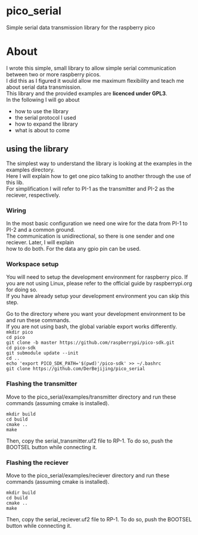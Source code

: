 # pico_serial
Simple serial data transmission library for the raspberry pico


# About  
I wrote this simple, small library to allow simple serial communication between two or more raspberry picos.  
I did this as I figured it would allow me maximum flexibility and teach me about serial data transmission.  
This library and the provided examples are **licenced under GPL3**.  
In the following I will go about  
 - how to use the library
 - the serial protocol I used
 - how to expand the library
 - what is about to come
 
 
 
## using the library  
The simplest way to understand the library is looking at the examples in the examples directory.  
Here I will explain how to get one pico talking to another through the use of this lib.  
For simplification I will refer to PI-1 as the transmitter and PI-2 as the reciever, respectively.

### Wiring  
In the most basic configuration we need one wire for the data from PI-1 to PI-2 and a common ground.  
The communication is unidirectional, so there is one sender and one reciever. Later, I will explain  
how to do both. For the data any gpio pin can be used.  

### Workspace setup  
You will need to setup the development environment for raspberry pico. If you are not using Linux,
please refer to the official guide by raspberrypi.org for doing so.  
If you have already setup your development environment you can skip this step.  

Go to the directory where you want your development environment to be and run these commands.  
If you are not using bash, the global variable export works differently.  
`mkdir pico`  
`cd pico`  
`git clone -b master https://github.com/raspberrypi/pico-sdk.git`  
`cd pico-sdk`  
`git submodule update --init`  
`cd ..`  
`echo 'export PICO_SDK_PATH='$(pwd)'/pico-sdk' >> ~/.bashrc`  
`git clone https://github.com/DerBejijing/pico_serial`  

### Flashing the transmitter  
Move to the pico_serial/examples/transmitter directory and run these commands (assuming cmake is installed).  

`mkdir build`  
`cd build`  
`cmake ..`  
`make`

Then, copy the serial_transmitter.uf2 file to RP-1. To do so, push the BOOTSEL button while connecting it.  

### Flashing the reciever  
Move to the pico_serial/examples/reciever directory and run these commands (assuming cmake is installed).  

`mkdir build`  
`cd build`  
`cmake ..`  
`make`

Then, copy the serial_reciever.uf2 file to RP-1. To do so, push the BOOTSEL button while connecting it.  
